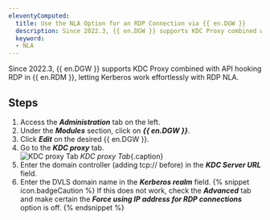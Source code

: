 ```yaml
---
eleventyComputed:
  title: Use the NLA Option for an RDP Connection via {{ en.DGW }}
  description: Since 2022.3, {{ en.DGW }} supports KDC Proxy combined with API hooking RDP in {{ en.RDM }}
  keyword:
  - NLA
---
```

Since 2022.3, {{ en.DGW }} supports KDC Proxy combined with API hooking RDP in {{ en.RDM }}, letting Kerberos work effortlessly with RDP NLA.

## Steps
1. Access the ***Administration*** tab on the left.
1. Under the ***Modules*** section, click on ***{{ en.DGW }}***.
1. Click ***Edit*** on the desired {{ en.DGW }}.
1. Go to the ***KDC proxy*** tab.  
![KDC proxy Tab](/img/en/kb/KB0025.png)
*KDC proxy Tab*{.caption} 
1. Enter the domain controller (adding tcp:// before) in the ***KDC Server URL*** field.
1. Enter the DVLS domain name in the ***Kerberos realm*** field.
{% snippet icon.badgeCaution %} 
If this does not work, check the ***Advanced*** tab and make certain the ***Force using IP address for RDP connections*** option is off.
{% endsnippet %}
